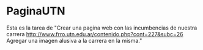 # PaginaUTN
Esta es la tarea de "Crear una pagina web con las incumbencias de nuestra carrera http://www.frro.utn.edu.ar/contenido.php?cont=227&subc=26 Agregar una imagen alusiva a la carrera en la misma."
